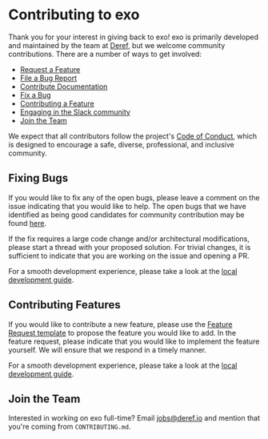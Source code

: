 # Contributing to exo

Thank you for your interest in giving back to exo! exo is primarily developed and maintained by the team at [Deref](https://deref.io), but we welcome community contributions. There are a number of ways to get involved:

- [Request a Feature](https://github.com/deref/exo/issues/new?labels=feature-request&template=feature_request.md&title=%5BFEATURE%5D)
- [File a Bug Report](https://github.com/deref/exo/issues/new?labels=bug&template=bug_report.md&title=%5BBUG%5D)
- [Contribute Documentation](https://github.com/deref/exo/new/main/doc)
- [Fix a Bug](#fixing-bugs)
- [Contributing a Feature](#contributing-features)
- [Engaging in the Slack community](https://join.slack.com/t/deref-community/shared_invite/zt-tu8arun7-qqpVcTe3IDHjpSG_TrSaBQ)
- [Join the Team](#join-the-team)

We expect that all contributors follow the project's [Code of Conduct](https://github.com/deref/exo/blob/main/CODE_OF_CONDUCT.md), which is designed to encourage a safe, diverse, professional, and inclusive community.

## Fixing Bugs

If you would like to fix any of the open bugs, please leave a comment on the issue indicating that you would like to help. The open bugs that we have identified as being good candidates for community contribution may be found [here](https://github.com/deref/exo/issues?q=is%3Aopen+is%3Aissue+label%3A%22help+wanted%22).

If the fix requires a large code change and/or architectural modifications, please start a thread with your proposed solution. For trivial changes, it is sufficient to indicate that you are working on the issue and opening a PR.

For a smooth development experience, please take a look at the [local development guide](https://github.com/deref/exo/blob/main/doc/local-development.md).

## Contributing Features

If you would like to contribute a new feature, please use the [Feature Request template](https://github.com/deref/exo/issues/new?labels=feature-request&template=feature_request.md&title=%5BFEATURE%5D) to propose the feature you would like to add. In the feature request, please indicate that you would like to implement the feature yourself. We will ensure that we respond in a timely manner.

For a smooth development experience, please take a look at the [local development guide](https://github.com/deref/exo/blob/main/doc/local-development.md).

## Join the Team

Interested in working on exo full-time? Email [jobs@deref.io](mailto:jobs@deref.io) and mention that you're coming from `CONTRIBUTING.md`.
